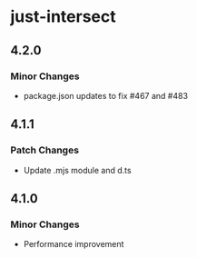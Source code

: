 # just-intersect

## 4.2.0

### Minor Changes

- package.json updates to fix #467 and #483

## 4.1.1

### Patch Changes

- Update .mjs module and d.ts

## 4.1.0

### Minor Changes

- Performance improvement
